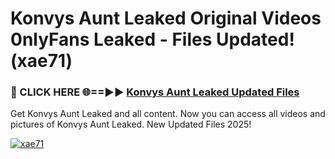 # Konvys Aunt Leaked Original Videos 0nlyFans Leaked - Files Updated! (xae71)

<h3>🔴 CLICK HERE 🌐==►► <a href="https://tinyurl.com/ehrbuxhb" rel="nofollow">Konvys Aunt Leaked Updated Files</a></h3>

Get Konvys Aunt Leaked and all content. Now you can access all videos and pictures of Konvys Aunt Leaked. New Updated Files 2025!

[![xae71](https://i.imgur.com/lVYEuWS.gif)](https://tinyurl.com/ehrbuxhb)
